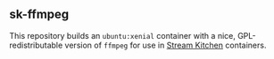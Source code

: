 
sk-ffmpeg
---------

This repository builds an `ubuntu:xenial` container with a nice, GPL-redistributable version of
`ffmpeg` for use in [Stream Kitchen](https://stream.kitchen) containers.
